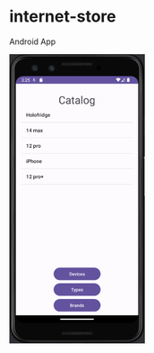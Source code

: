 # internet-store
Android App

<img src="./README_FILES/pixel_3_API33.png" width="242px" height="514px">